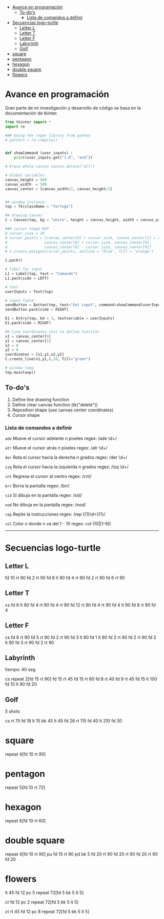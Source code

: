 - [Avance en programación](#avance-en-programación)
  - [To-do's](#to-dos)
    - [Lista de comandos a definir](#lista-de-comandos-a-definir)
- [Secuencias logo-turtle](#secuencias-logo-turtle)
  - [Letter L](#letter-l)
  - [Letter T](#letter-t)
  - [Letter F](#letter-f)
  - [Labyrinth](#labyrinth)
  - [Golf](#golf)
- [square](#square)
- [pentagon](#pentagon)
- [hexagon](#hexagon)
- [double square](#double-square)
- [flowers](#flowers)


# Avance en programación

Gran parte de mi investigación y desarrollo de código se basa en la documentación de tkinter.

```python
from tkinter import *
import re

### Using the regex library from python
# pattern = re.compile()


def showCommand (user_inputs) :
    print(user_inputs.get("1.0", "end"))

# Erase whole canvas canvas.delete("all")

# Global variables
canvas_height = 500
canvas_width  = 500 
canvas_center = [canvas_width/2, canvas_height/2]


## window instance
top = Tk(className = "Tortuga")

## drawing canvas
C = Canvas(top, bg = "white", height = canvas_height, width = canvas_width)

### cursor shape WIP
# cursor_size = 10
# cursor_points = [canvas_center[0] + cursor_size, canvas_center[1] + cursor_size, 
#                 canvas_center[0] + cursor_size, canvas_center[0],
#                 canvas_center[0] - cursor_size, canvas_center[0]] 
# C.create_polygon(cursor_points, outline = "blue", fill = "orange")

C.pack()

# label for input
L1 = Label(top, text = "Comando")
L1.pack(side = LEFT)

# text
userInputs = Text(top)

# input field
sendButton = Button(top, text="Get input", command=showCommand(userInputs) )
sendButton.pack(side = RIGHT)

E1 = Entry(top, bd = 5, textvariable = userInputs)
E1.pack(side = RIGHT)

## Line coordinates test to define function
x1 = canvas_center[0]
y1 = canvas_center[1]
x2 = 0
y2 = 0
coordinates = [x1,y1,x2,y2]
C.create_line(x1,y1,0,10, fill="green")

# window loop
top.mainloop()

```

## To-do's

1. Define line drawing function
2. Define clear canvas function (tk("delete"))
3. Reposition shape (use canvas center coordinates)
4. Cursor shape

### Lista de comandos a definir

`ade`
Mueve el cursor adelante *n* pixeles
regex: /ade \d+/

`atr`
Mueve el cursor atrás *n* pixeles
regex: /atr \d+/

`der`
Rota el cursor hacia la derecha *n* grados
regex: /der \d+/

`izq`
Rota el cursor hacia la izquierda *n* grados
regex: /izq \d+/

`cnt`
Regresa el cursor al centro
regex: /cnt/

`brr`
Borra la pantalla
regex: /brr/

`sid`
Sí dibuja en la pantalla
regex: /sid/

`nod`
No dibuja en la pantalla
regex: /nod/

`rep`
Repite la instrucciones
regex: /rep \[{1}\d+\]{1}/

`col`
Color *n* donde n va del 1 - 10
regex: col (10|[1-9])

---

# Secuencias logo-turtle

## Letter L

fd 10 rt 90 fd 2 rt 90 fd 8 lt 90 fd 4 rt 90 fd 2 rt 90 fd 6 rt 90

## Letter T

cs fd 8 lt 90 fd 4 rt 90 fd 4 rt 90 fd 12 rt 90 fd 4 rt 90 fd 4 lt 90 fd 8 rt 90 fd 4

## Letter F

cs fd 8 rt 90 fd 5 rt 90 fd 2 rt 90 fd 3 lt 90 fd 1 lt 90 fd 2 rt 90 fd 2 rt 90 fd 2 lt 90 fd 3 rt 90 fd 2 rt 90

## Labyrinth

tiempo: 40 seg

cs repeat 2[fd 15 rt 90] fd 15 rt 45 fd 15 rt 60 fd 8 rt 40 fd 9 rt 45 fd 15 lt 100 fd 10 lt 90 fd 20

## Golf

5 shots

cs rt 75 fd 18 lt 15 bk 45 lt 45 fd 28 rt 115 fd 40 lt 210 fd 30

# square

repeat 4[fd 10 rt 90]

# pentagon

repeat 5[fd 10 rt 72]

# hexagon

repeat 6[fd 10 rt 60]

# double square

repeat 4[fd 10 rt 90]
pu fd 15 rt 90
pd bk 5
fd 20 rt 90
fd 20 rt 90
fd 20 rt 90 fd 20

# flowers

lt 45
fd 12
pc 5
repeat 72[fd 5 bk 5 lt 5]

ct
fd 12
pc 2
repeat 72[fd 5 bk 5 lt 5]

ct
rt 45
fd 12
pc 8
repeat 72[fd 5 bk 5 lt 5]